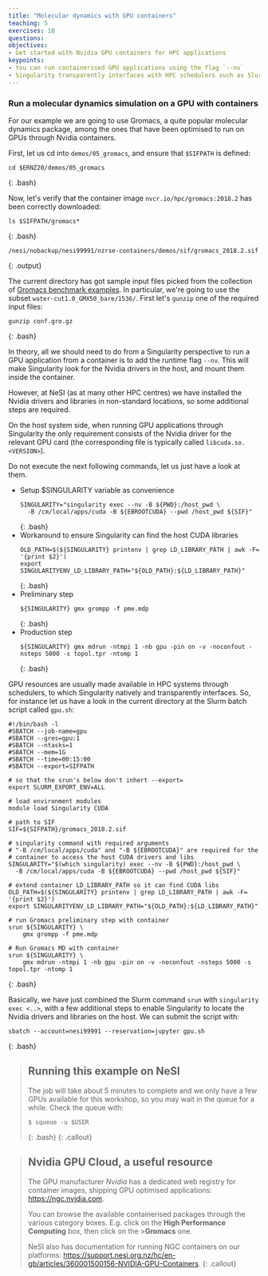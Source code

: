 ```yaml
---
title: "Molecular dynamics with GPU containers"
teaching: 5
exercises: 10
questions:
objectives:
- Get started with Nvidia GPU containers for HPC applications
keypoints:
- You can run containerised GPU applications using the flag `--nv`
- Singularity transparently interfaces with HPC schedulers such as Slurm
---
```



### Run a molecular dynamics simulation on a GPU with containers

For our example we are going to use Gromacs, a quite popular molecular dynamics package, among the ones that have been optimised to run on GPUs through Nvidia containers.

First, let us cd into `demos/05_gromacs`, and ensure that `$SIFPATH` is defined:

```
cd $ERNZ20/demos/05_gromacs
```
{: .bash}

Now, let's verify that the container image `nvcr.io/hpc/gromacs:2018.2` has been correctly downloaded:

```
ls $SIFPATH/gromacs*
```
{: .bash}

```
/nesi/nobackup/nesi99991/nzrse-containers/demos/sif/gromacs_2018.2.sif
```
{: .output}

The current directory has got sample input files picked from the collection of [Gromacs benchmark examples](ftp://ftp.gromacs.org/pub/benchmarks/water_GMX50_bare.tar.gz). In particular, we're going to use the subset `water-cut1.0_GMX50_bare/1536/`. First let's `gunzip` one of the required input files:

```
gunzip conf.gro.gz
```
{: .bash}

In theory, all we should need to do from a Singularity perspective to run a GPU application from a container is to add the runtime flag `--nv`. This will make Singularity look for the Nvidia drivers in the host, and mount them inside the container. 

However, at NeSI (as at many other HPC centres) we have installed the Nvidia drivers and libraries in non-standard locations, so some additional steps are required.

On the host system side, when running GPU applications through Singularity the only requirement consists of the Nvidia driver for the relevant GPU card (the corresponding file is typically called `libcuda.so.<VERSION>`).

Do not execute the next following commands, let us just have a look at them.

* Setup $SINGULARITY variable as convenience
  ```
  SINGULARITY="singularity exec --nv -B ${PWD}:/host_pwd \
    -B /cm/local/apps/cuda -B ${EBROOTCUDA} --pwd /host_pwd ${SIF}"
  ```
  {: .bash}
* Workaround to ensure Singularity can find the host CUDA libraries
  ```
  OLD_PATH=$(${SINGULARITY} printenv | grep LD_LIBRARY_PATH | awk -F= '{print $2}')
  export SINGULARITYENV_LD_LIBRARY_PATH="${OLD_PATH}:${LD_LIBRARY_PATH}"
  ```
  {: .bash}
* Preliminary step
  ```
  ${SINGULARITY} gmx grompp -f pme.mdp
  ```
  {: .bash}
* Production step
  ```
  ${SINGULARITY} gmx mdrun -ntmpi 1 -nb gpu -pin on -v -noconfout -nsteps 5000 -s topol.tpr -ntomp 1
  ```
  {: .bash}

GPU resources are usually made available in HPC systems through schedulers, to which Singularity natively and transparently interfaces. So, for instance let us have a look in the current directory at the Slurm batch script called `gpu.sh`:

```
#!/bin/bash -l
#SBATCH --job-name=gpu
#SBATCH --gres=gpu:1
#SBATCH --ntasks=1
#SBATCH --mem=1G
#SBATCH --time=00:15:00
#SBATCH --export=SIFPATH

# so that the srun's below don't inhert --export=
export SLURM_EXPORT_ENV=ALL

# load environment modules
module load Singularity CUDA

# path to SIF
SIF=${SIFPATH}/gromacs_2018.2.sif

# singularity command with required arguments
# "-B /cm/local/apps/cuda" and "-B ${EBROOTCUDA}" are required for the
# container to access the host CUDA drivers and libs
SINGULARITY="$(which singularity) exec --nv -B ${PWD}:/host_pwd \
  -B /cm/local/apps/cuda -B ${EBROOTCUDA} --pwd /host_pwd ${SIF}"

# extend container LD_LIBRARY_PATH so it can find CUDA libs
OLD_PATH=$(${SINGULARITY} printenv | grep LD_LIBRARY_PATH | awk -F= '{print $2}')
export SINGULARITYENV_LD_LIBRARY_PATH="${OLD_PATH}:${LD_LIBRARY_PATH}"

# run Gromacs preliminary step with container
srun ${SINGULARITY} \
    gmx grompp -f pme.mdp

# Run Gromacs MD with container
srun ${SINGULARITY} \
    gmx mdrun -ntmpi 1 -nb gpu -pin on -v -noconfout -nsteps 5000 -s topol.tpr -ntomp 1
```
{: .bash}

Basically, we have just combined the Slurm command `srun` with `singularity exec <..>`, with a few additional steps to enable Singularity to locate the Nvidia drivers and libraries on the host. We can submit the script with:

```
sbatch --account=nesi99991 --reservation=jupyter gpu.sh
```
{: .bash}


> ## Running this example on NeSI
>
> The job will take about 5 minutes to complete and we only have
> a few GPUs available for this workshop, so you may wait in the
> queue for a while. Check the queue with:
> ```
> $ squeue -u $USER
> ```
> {: .bash}
{: .callout}


> ## Nvidia GPU Cloud, a useful resource
>
>The GPU manufacturer *Nvidia* has a dedicated web registry for container images, shipping GPU optimised applications: <https://ngc.nvidia.com>.
>
>You can browse the available containerised packages through the various category boxes. E.g. click on the **High Performance Computing** box, then click on the >**Gromacs** one.
>
> NeSI also has documentation for running NGC containers on our platforms: <https://support.nesi.org.nz/hc/en-gb/articles/360001500156-NVIDIA-GPU-Containers>.
{: .callout}
